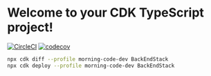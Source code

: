 # Welcome to your CDK TypeScript project!

[![CircleCI](https://dl.circleci.com/status-badge/img/gh/otajisan/morningcode-basic-cdk/tree/main.svg?style=svg)](https://dl.circleci.com/status-badge/redirect/gh/otajisan/morningcode-basic-cdk/tree/main)
[![codecov](https://codecov.io/gh/otajisan/morningcode-basic-cdk/branch/main/graph/badge.svg?token=4O12EDLC9A)](https://codecov.io/gh/otajisan/morningcode-basic-cdk)

```bash
npx cdk diff --profile morning-code-dev BackEndStack
npx cdk deploy --profile morning-code-dev BackEndStack
```